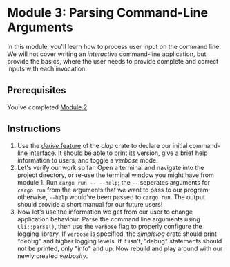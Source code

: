 # Module 3: Parsing Command-Line Arguments

In this module, you'll learn how to process user input on the command line.
We will not cover writing an _interactive_ command-line application, but provide the basics, where the user needs to provide complete and correct inputs with each invocation.

## Prerequisites

You've completed [Module 2](./on-my-own-2.md).

## Instructions

1. Use the [_derive_ feature](https://docs.rs/clap/latest/clap/_derive/_tutorial/chapter_0/index.html) of the _clap_ crate to declare our initial command-line interface.
   It should be able to print its version, give a brief help information to users, and toggle a _verbose_ mode.
2. Let's verify our work so far.
   Open a terminal and navigate into the project directory, or re-use the terminal window you might have from module 1.
   Run `cargo run -- --help`; the `--` seperates arguments for `cargo run` from the arguments that we want to pass to our program; otherwise, `--help` would've been passed to `cargo run`.
   The output should provide a short manual for our future users!
3. Now let's use the information we get from our user to change application behaviour.
   Parse the command line arguments using `Cli::parse()`, then use the `verbose` flag to properly configure the logging library.
   If `verbose` is specified, the _simplelog_ crate should print "debug" and higher logging levels.
   If it isn't, "debug" statements should not be printed, only "info" and up.
   Now rebuild and play around with our newly created _verbosity_.
